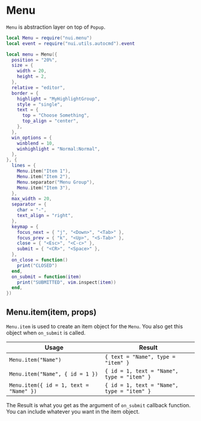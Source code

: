# Menu

`Menu` is abstraction layer on top of `Popup`.

```lua
local Menu = require("nui.menu")
local event = require("nui.utils.autocmd").event

local menu = Menu({
  position = "20%",
  size = {
    width = 20,
    height = 2,
  },
  relative = "editor",
  border = {
    highlight = "MyHighlightGroup",
    style = "single",
    text = {
      top = "Choose Something",
      top_align = "center",
    },
  },
  win_options = {
    winblend = 10,
    winhighlight = "Normal:Normal",
  },
}, {
  lines = {
    Menu.item("Item 1"),
    Menu.item("Item 2"),
    Menu.separator("Menu Group"),
    Menu.item("Item 3"),
  },
  max_width = 20,
  separator = {
    char = "-",
    text_align = "right",
  },
  keymap = {
    focus_next = { "j", "<Down>", "<Tab>" },
    focus_prev = { "k", "<Up>", "<S-Tab>" },
    close = { "<Esc>", "<C-c>" },
    submit = { "<CR>", "<Space>" },
  },
  on_close = function()
    print("CLOSED")
  end,
  on_submit = function(item)
    print("SUBMITTED", vim.inspect(item))
  end,
})
```

## Menu.item(item, props)

`Menu.item` is used to create an item object for the `Menu`. You also get this
object when `on_submit` is called.

| Usage                                  | Result                                     |
| -------------------------------------- | ------------------------------------------ |
| `Menu.item("Name")`                    | `{ text = "Name", type = "item" }`         |
| `Menu.item("Name", { id = 1 })`        | `{ id = 1, text = "Name", type = "item" }` |
| `Menu.item({ id = 1, text = "Name" })` | `{ id = 1, text = "Name", type = "item" }` |

The Result is what you get as the argument of `on_submit` callback function.
You can include whatever you want in the item object.
